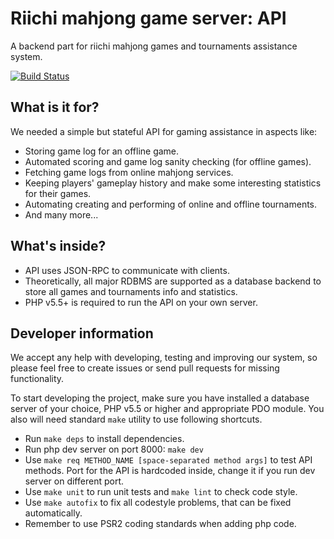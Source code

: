 Riichi mahjong game server: API
===============================

A backend part for riichi mahjong games and tournaments assistance system.

[![Build Status](https://travis-ci.org/Furiten/riichi-api.svg?branch=master)](https://travis-ci.org/Furiten/riichi-api)

What is it for?
---------------

We needed a simple but stateful API for gaming assistance in aspects like:
- Storing game log for an offline game.
- Automated scoring and game log sanity checking (for offline games).
- Fetching game logs from online mahjong services.
- Keeping players' gameplay history and make some interesting statistics for their games.
- Automating creating and performing of online and offline tournaments.
- And many more...

What's inside?
--------------

- API uses JSON-RPC to communicate with clients.
- Theoretically, all major RDBMS are supported as a database backend to store all games and tournaments info and statistics.
- PHP v5.5+ is required to run the API on your own server.

Developer information
---------------------

We accept any help with developing, testing and improving our system, so please feel free to create issues or send pull requests for missing functionality.

To start developing the project, make sure you have installed a database server of your choice, PHP v5.5 or higher and appropriate PDO module.
You also will need standard `make` utility to use following shortcuts.
- Run `make deps` to install dependencies.
- Run php dev server on port 8000: `make dev`
- Use `make req METHOD_NAME [space-separated method args]` to test API methods. Port for the API is hardcoded inside, change it if you run dev server on different port.
- Use `make unit` to run unit tests and `make lint` to check code style.
- Use `make autofix` to fix all codestyle problems, that can be fixed automatically.
- Remember to use PSR2 coding standards when adding php code.
